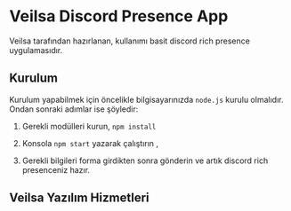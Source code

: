 # Veilsa Discord Presence App

Veilsa tarafından hazırlanan, kullanımı basit discord rich presence uygulamasıdır.

## Kurulum

Kurulum yapabilmek için öncelikle bilgisayarınızda `node.js` kurulu olmalıdır. Ondan sonraki adımlar ise şöyledir:

1. Gerekli modülleri kurun,
`npm install`

2. Konsola `npm start` yazarak çalıştırın ,

3. Gerekli bilgileri forma girdikten sonra gönderin ve artık discord rich presenceniz hazır.

## Veilsa Yazılım Hizmetleri
